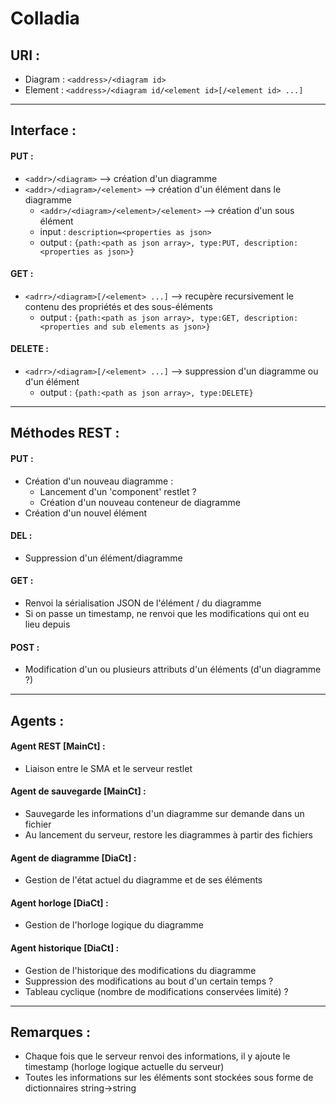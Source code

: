 # Colladia

## URI :
- Diagram : `<address>/<diagram id>`
- Element : `<address>/<diagram id/<element id>[/<element id> ...]`

---

## Interface :
#### PUT :
- `<addr>/<diagram>` --> création d'un diagramme
- `<addr>/<diagram>/<element>` --> création d'un élément dans le diagramme
    - `<addr>/<diagram>/<element>/<element>` --> création d'un sous élément
    - input : `description=<properties as json>`
    - output : `{path:<path as json array>, type:PUT, description:<properties as json>}`
    
#### GET :
- `<adrr>/<diagram>[/<element> ...]` --> recupère recursivement le contenu des propriétés et des sous-éléments
    - output : `{path:<path as json array>, type:GET, description:<properties and sub elements as json>}`
    
#### DELETE :
- `<adrr>/<diagram>[/<element> ...]` --> suppression d'un diagramme ou d'un élément
    - output : `{path:<path as json array>, type:DELETE}`

---

## Méthodes REST :
#### PUT :
- Création d'un nouveau diagramme :
    - Lancement d'un 'component' restlet ?
    - Création d'un nouveau conteneur de diagramme
- Création d'un nouvel élément

#### DEL :
- Suppression d'un élément/diagramme

#### GET :
- Renvoi la sérialisation JSON de l'élément / du diagramme
- Si on passe un timestamp, ne renvoi que les modifications qui ont eu lieu depuis

#### POST :
- Modification d'un ou plusieurs attributs d'un éléments (d'un diagramme ?)

---

## Agents :
#### Agent REST [MainCt] : 
- Liaison entre le SMA et le serveur restlet

#### Agent de sauvegarde [MainCt] :
- Sauvegarde les informations d'un diagramme sur demande dans un fichier
- Au lancement du serveur, restore les diagrammes à partir des fichiers

#### Agent de diagramme [DiaCt] :
- Gestion de l'état actuel du diagramme et de ses éléments

#### Agent horloge [DiaCt] :
- Gestion de l'horloge logique du diagramme

#### Agent historique [DiaCt] :
- Gestion de l'historique des modifications du diagramme
- Suppression des modifications au bout d'un certain temps ?
- Tableau cyclique (nombre de modifications conservées limité) ?

---

## Remarques :
- Chaque fois que le serveur renvoi des informations, il y ajoute le timestamp (horloge logique actuelle du serveur)
- Toutes les informations sur les éléments sont stockées sous forme de dictionnaires string->string
